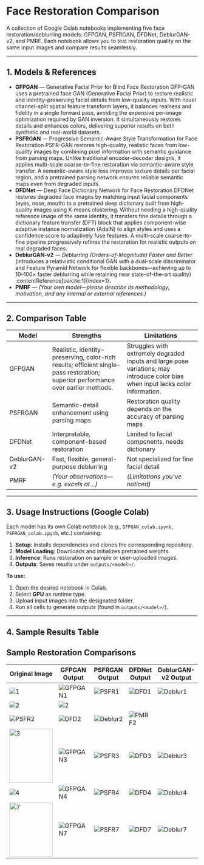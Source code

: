 # Face Restoration Comparison

A collection of Google Colab notebooks implementing five face restoration/deblurring models:
GFPGAN, PSFRGAN, DFDNet, DeblurGAN-v2, and PMRF. Each notebook allows you to test restoration quality on the same input images and compare results seamlessly.

---

## 1. Models & References

- **GFPGAN** — Generative Facial Prior for Blind Face Restoration
GFP-GAN uses a pretrained face GAN (Generative Facial Prior) to restore realistic and identity-preserving facial details from low-quality inputs. With novel channel-split spatial feature transform layers, it balances realness and fidelity in a single forward pass, avoiding the expensive per-image optimization required by GAN inversion. It simultaneously restores details and enhances colors, delivering superior results on both synthetic and real-world datasets.
- **PSFRGAN** — Progressive Semantic-Aware Style Transformation for Face Restoration
PSFR-GAN restores high-quality, realistic faces from low-quality images by combining pixel information with semantic guidance from parsing maps. Unlike traditional encoder–decoder designs, it applies multi-scale coarse-to-fine restoration via semantic-aware style transfer. A semantic-aware style loss improves texture details per facial region, and a pretrained parsing network ensures reliable semantic maps even from degraded inputs.
- **DFDNet** — Deep Face Dictionary Network for Face Restoration
DFDNet restores degraded face images by matching input facial components (eyes, nose, mouth) to a pretrained deep dictionary built from high-quality images using K-means clustering. Without needing a high-quality reference image of the same identity, it transfers fine details through a dictionary feature transfer (DFT) block that applies component-wise adaptive instance normalization (AdaIN) to align styles and uses a confidence score to adaptively fuse features. A multi-scale coarse-to-fine pipeline progressively refines the restoration for realistic outputs on real degraded faces.
- **DeblurGAN-v2** — *Deblurring (Orders-of-Magnitude) Faster and Better* (introduces a relativistic conditional GAN with a dual-scale discriminator and Feature Pyramid Network for flexible backbones—achieving up to 10–100× faster deblurring while retaining near state-of-the-art quality) :contentReference[oaicite:1]{index=1}.
- **PMRF** — *(Your own model—please describe its methodology, motivation, and any internal or external references.)*

---

## 2. Comparison Table

| Model         | Strengths                                     | Limitations                          |
|---------------|-----------------------------------------------|--------------------------------------|
| GFPGAN        | Realistic, identity-preserving, color-rich results; efficient single-pass restoration; superior performance over earlier methods.     | Struggles with extremely degraded inputs and large pose variations; may introduce color bias when input lacks color information. |
| PSFRGAN       | Semantic-detail enhancement using parsing maps | Restoration quality depends on the accuracy of parsing maps     |
| DFDNet        | Interpretable, component-based restoration     | Limited to facial components, needs dictionary |
| DeblurGAN-v2  | Fast, flexible, general-purpose deblurring     | Not specialized for fine facial detail |
| PMRF          | *(Your observations—e.g. excels at…)*          | *(Limitations you’ve noticed)*       |

---

## 3. Usage Instructions (Google Colab)

Each model has its own Colab notebook (e.g., `GFPGAN_colab.ipynb`, `PSFRGAN_colab.ipynb`, etc.) containing:

1. **Setup**: Installs dependencies and clones the corresponding repository.
2. **Model Loading**: Downloads and initializes pretrained weights.
3. **Inference**: Runs restoration on sample or user-uploaded images.
4. **Outputs**: Saves results under `outputs/<model>/`.

**To use:**

1. Open the desired notebook in Colab.
2. Select **GPU** as runtime type.
3. Upload input images into the designated folder.
4. Run all cells to generate outputs (found in `outputs/<model>/`).

---

## 4. Sample Results Table


## Sample Restoration Comparisons

| Original Image | GFPGAN Output | PSFRGAN Output | DFDNet Output | DeblurGAN-v2 Output | PMRF Output |
|----------------|--------------|----------------|---------------|---------------------|-------------|
| ![1](https://github.com/user-attachments/assets/3e87edb6-bf80-4938-84dd-236d347d710f) | ![GFPGAN1](https://github.com/user-attachments/assets/f69b4b46-b382-4877-81ed-4ae4219ee0b8) | ![PSFR1](path/to/psfr1.png) | ![DFD1](path/to/dfd1.png) | ![Deblur1](path/to/deblur1.png) | ![PMRF1](path/to/pmrf1.png) |
| ![2](https://github.com/user-attachments/assets/cbae896d-fa8c-4e26-a8f6-c76b2dbd5567) |![2](https://github.com/user-attachments/assets/060fd1de-9829-4fdb-886a-59f56415ea96)
  | ![PSFR2](path/to/psfr2.png) | ![DFD2](path/to/dfd2.png) | ![Deblur2](path/to/deblur2.png) | ![PMRF2](path/to/pmrf2.png) |
| <img width="114" height="142" alt="3" src="https://github.com/user-attachments/assets/6670c5d6-af50-4534-9378-b3a7f97243f6" /> | ![GFPGAN3](path/to/gfpgan3.png) | ![PSFR3](path/to/psfr3.png) | ![DFD3](path/to/dfd3.png) | ![Deblur3](path/to/deblur3.png) | ![PMRF3](path/to/pmrf3.png) |
| ![4](https://github.com/user-attachments/assets/498c36b8-9f2c-4340-9285-625b44cbd234) | ![GFPGAN4](path/to/gfpgan4.png) | ![PSFR4](path/to/psfr4.png) | ![DFD4](path/to/dfd4.png) | ![Deblur4](path/to/deblur4.png) | ![PMRF4](path/to/pmrf4.png) |
| <img width="114" height="142" alt="7" src="https://github.com/user-attachments/assets/9333c797-2517-440b-8deb-2af083d583ef" /> | ![GFPGAN7](path/to/gfpgan7.png) | ![PSFR7](path/to/psfr7.png) | ![DFD7](path/to/dfd7.png) | ![Deblur7](path/to/deblur7.png) | ![PMRF7](path/to/pmrf7.png) |

